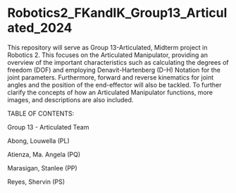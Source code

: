 # Robotics2_FKandIK_Group13_Articulated_2024

   This repository will serve as Group 13-Articulated, Midterm project in Robotics 2. This focuses on the Articulated Manipulator, providing an overview of the important characteristics such as calculating the degrees of freedom (DOF) and employing Denavit-Hartenberg (D-H) Notation for the joint parameters. Furthermore, forward and reverse kinematics for joint angles and the position of the end-effector will also be tackled. To further clarify the concepts of how an Articulated Manipulator functions, more images, and descriptions are also included. 

TABLE OF CONTENTS:










Group 13 - Articulated Team 

Abong, Louwella (PL)

Atienza, Ma. Angela (PQ)

Marasigan, Stanlee (PP)

Reyes, Shervin (PS)
